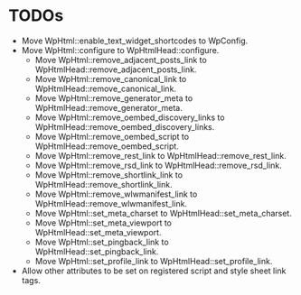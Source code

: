# TODOs

- Move WpHtml::enable_text_widget_shortcodes to WpConfig.
- Move WpHtml::configure to WpHtmlHead::configure.
	+ Move WpHtml::remove_adjacent_posts_link to WpHtmlHead::remove_adjacent_posts_link.
	+ Move WpHtml::remove_canonical_link to WpHtmlHead::remove_canonical_link.
	+ Move WpHtml::remove_generator_meta to WpHtmlHead::remove_generator_meta.
	+ Move WpHtml::remove_oembed_discovery_links to WpHtmlHead::remove_oembed_discovery_links.
	+ Move WpHtml::remove_oembed_script to WpHtmlHead::remove_oembed_script.
	+ Move WpHtml::remove_rest_link to WpHtmlHead::remove_rest_link.
	+ Move WpHtml::remove_rsd_link to WpHtmlHead::remove_rsd_link.
	+ Move WpHtml::remove_shortlink_link to WpHtmlHead::remove_shortlink_link.
	+ Move WpHtml::remove_wlwmanifest_link to WpHtmlHead::remove_wlwmanifest_link.
	+ Move WpHtml::set_meta_charset to WpHtmlHead::set_meta_charset.
	+ Move WpHtml::set_meta_viewport to WpHtmlHead::set_meta_viewport.
	+ Move WpHtml::set_pingback_link to WpHtmlHead::set_pingback_link.
	+ Move WpHtml::set_profile_link to WpHtmlHead::set_profile_link.
- Allow other attributes to be set on registered script and style sheet link tags.
